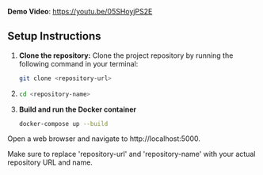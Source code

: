 **Demo Video**: https://youtu.be/05SHoyjPS2E

## Setup Instructions

1. **Clone the repository:**
   Clone the project repository by running the following command in your terminal:
   ```bash
   git clone <repository-url>
   
2. ```bash
   cd <repository-name>

3. **Build and run the Docker container**
   ```bash
   docker-compose up --build

Open a web browser and navigate to http://localhost:5000.


Make sure to replace 'repository-url' and 'repository-name' with your actual repository URL and name.






